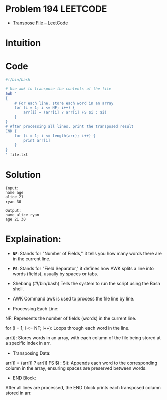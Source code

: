 # Problem 194 LEETCODE

- [Transpose File  – LeetCode](https://leetcode.com/problems/transpose-file/)

# Intuition


# Code 
```bash
#!/bin/bash

# Use awk to transpose the contents of the file
awk '
{
    # For each line, store each word in an array
    for (i = 1; i <= NF; i++) {
        arr[i] = (arr[i] ? arr[i] FS $i : $i)
    }
}
# After processing all lines, print the transposed result
END {
    for (i = 1; i <= length(arr); i++) {
        print arr[i]
    }
}
' file.txt
```
# Solution 

```
Input:
name age
alice 21
ryan 30

Output: 
name alice ryan
age 21 30

```
# Explaination: 

- **`NF`**: Stands for "Number of Fields," it tells you how many words there are in the current line.
- **`FS`**: Stands for "Field Separator," it defines how AWK splits a line into words (fields), usually by spaces or tabs.

- Shebang (#!/bin/bash)
Tells the system to run the script using the Bash shell.

- AWK Command
awk is used to process the file line by line.

- Processing Each Line:

NF: Represents the number of fields (words) in the current line.

for (i = 1; i <= NF; i++): Loops through each word in the line.

arr[i]: Stores words in an array, with each column of the file being stored at a specific index in arr.

- Transposing Data:

arr[i] = (arr[i] ? arr[i] FS $i : $i): Appends each word to the corresponding column in the array, ensuring spaces are preserved between words.

- END Block:

After all lines are processed, the END block prints each transposed column stored in arr.
